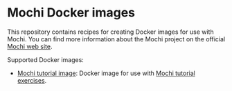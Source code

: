# Mochi Docker images

This repository contains recipes for creating Docker images for use with
Mochi.  You can find more information about the Mochi project on the
official [Mochi web site](https://www.mcs.anl.gov/research/projects/mochi/).

Supported Docker images:

- [Mochi tutorial image](mochi-tutorial/README.md): Docker image for use
  with [Mochi tutorial
  exercises](https://mochi.readthedocs.io/en/latest/tutorials.html).


